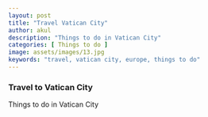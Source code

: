 ```yaml
---
layout: post
title: "Travel Vatican City"
author: akul
description: "Things to do in Vatican City"
categories: [ Things to do ]
image: assets/images/13.jpg
keywords: "travel, vatican city, europe, things to do"
---
```


### Travel to Vatican City

Things to do in Vatican City